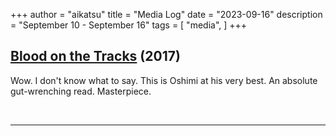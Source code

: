+++
author = "aikatsu"
title = "Media Log"
date = "2023-09-16"
description = "September 10 - September 16"
tags = [
    "media",
]
+++

## [Blood on the Tracks](https://www.mangaupdates.com/series/1l6iro1/chi-no-wadachi) (2017)

Wow. I don't know what to say. This is Oshimi at his very best. An absolute gut-wrenching read. Masterpiece.

<br>

---

<br>





